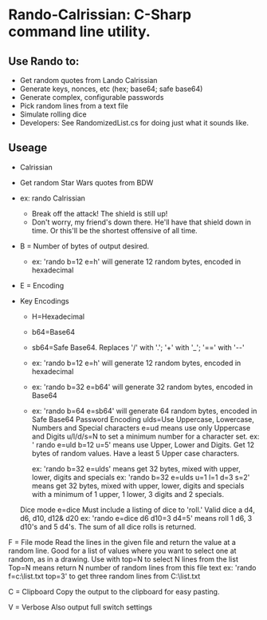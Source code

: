 # Rando-Calrissian: C-Sharp command line utility.
## Use Rando to:
 * Get random quotes from Lando Calrissian
 * Generate keys, nonces, etc (hex; base64; safe base64)
 * Generate complex, configurable passwords
 * Pick random lines from a text file
 * Simulate rolling dice
 * Developers: See RandomizedList.cs for doing just what it sounds like.
  
## Useage
* Calrissian
 * Get random Star Wars quotes from BDW
 * ex: rando Calrissian
 	* Break off the attack! The shield is still up!
	* Don't worry, my friend's down there. He'll have that shield down in time. Or this'll be the shortest offensive of all time.

* B = Number of bytes of output desired.
	* ex: 'rando b=12 e=h' will generate 12 random bytes, encoded in hexadecimal

* E = Encoding
 * Key Encodings
	* H=Hexadecimal
	* b64=Base64
	* sb64=Safe Base64. Replaces '/' with '.'; '+' with '_'; '==' with '--'
	* ex: 'rando b=12 e=h' will generate 12 random bytes, encoded in hexadecimal
	* ex: 'rando b=32 e=b64' will generate 32 random bytes, encoded in Base64
	* ex: 'rando b=64 e=sb64' will generate 64 random bytes, encoded in Safe Base64
Password Encoding
	ulds=Use Uppercase, Lowercase, Numbers and Special characters
		e=ud means use only Uppercase and Digits
		u/l/d/s=N to set a minimum number for a character set.
		ex: ' rando e=uld b=12 u=5' means use Upper, Lower and Digits. Get 12 bytes of random values. Have a least 5 Upper case characters.

		ex: 'rando b=32 e=ulds' means get 32 bytes, mixed with upper, lower, digits and specials
		ex: 'rando b=32 e=ulds u=1 l=1 d=3 s=2' means get 32 bytes, mixed with upper, lower, digits and specials with a minimum of 1 upper, 1 lower, 3 digits and 2 specials.

	Dice mode
		e=dice
		Must include a listing of dice to 'roll.'
		Valid dice a d4, d6, d10, d12& d20
		ex: 'rando e=dice d6 d10=3 d4=5' means roll 1 d6, 3 d10's and 5 d4's. The sum of all dice rolls is returned.	

F = File mode
	Read the lines in the given file and return the value at a random line.
	Good for a list of values where you want to select one at random, as in a drawing.
	Use with top=N to select N lines from the list
	Top=N means return N number of random lines from this file text
	ex: 'rando f=c:\list.txt top=3' to get three random lines from C:\list.txt

C = Clipboard
	Copy the output to the clipboard for easy pasting.

V = Verbose
	Also output full switch settings
